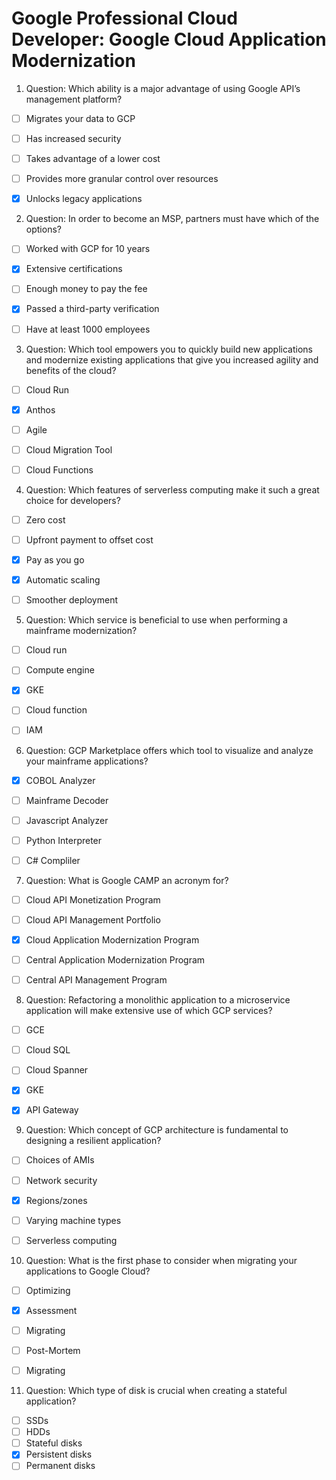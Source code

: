 # Google Professional Cloud Developer: Google Cloud Application Modernization


1. Question: Which ability is a major advantage of using Google API’s management platform?
- [ ] Migrates your data to GCP
- [ ] Has increased security
- [ ] Takes advantage of a lower cost
- [ ] Provides more granular control over resources
- [x] Unlocks legacy applications


2.  Question: In order to become an MSP, partners must have which of the options?
- [ ] Worked with GCP for 10 years
- [x] Extensive certifications
- [ ] Enough money to pay the fee
- [x] Passed a third-party verification
- [ ] Have at least 1000 employees


3. Question: Which tool empowers you to quickly build new applications and modernize existing applications that give you increased agility and benefits of the cloud?
- [ ] Cloud Run
- [x] Anthos
- [ ] Agile
- [ ] Cloud Migration Tool
- [ ] Cloud Functions


4. Question: Which features of serverless computing make it such a great choice for developers?
- [ ] Zero cost
- [ ] Upfront payment to offset cost
- [x] Pay as you go
- [x] Automatic scaling
- [ ] Smoother deployment


5. Question: Which service is beneficial to use when performing a mainframe modernization?
- [ ] Cloud run
- [ ] Compute engine
- [x] GKE
- [ ] Cloud function
- [ ] IAM


6. Question: GCP Marketplace offers which tool to visualize and analyze your mainframe applications?
- [x] COBOL Analyzer
- [ ] Mainframe Decoder
- [ ] Javascript Analyzer
- [ ] Python Interpreter
- [ ] C# Compliler


7. Question: What is Google CAMP an acronym for?
- [ ] Cloud API Monetization Program
- [ ] Cloud API Management Portfolio
- [x] Cloud Application Modernization Program
- [ ] Central Application Modernization Program
- [ ] Central API Management Program


8. Question: Refactoring a monolithic application to a microservice application will make extensive use of which GCP services?
- [ ] GCE
- [ ] Cloud SQL
- [ ] Cloud Spanner
- [x] GKE
- [x] API Gateway


9. Question: Which concept of GCP architecture is fundamental to designing a resilient application?
- [ ] Choices of AMIs
- [ ] Network security
- [x] Regions/zones
- [ ] Varying machine types
- [ ] Serverless computing


10. Question: What is the first phase to consider when migrating your applications to Google Cloud?
- [ ] Optimizing
- [x] Assessment
- [ ] Migrating
- [ ] Post-Mortem
- [ ] Migrating


11. Question: Which type of disk is crucial when creating a stateful application?
- [ ] SSDs
- [ ] HDDs
- [ ] Stateful disks
- [x] Persistent disks
- [ ] Permanent disks
